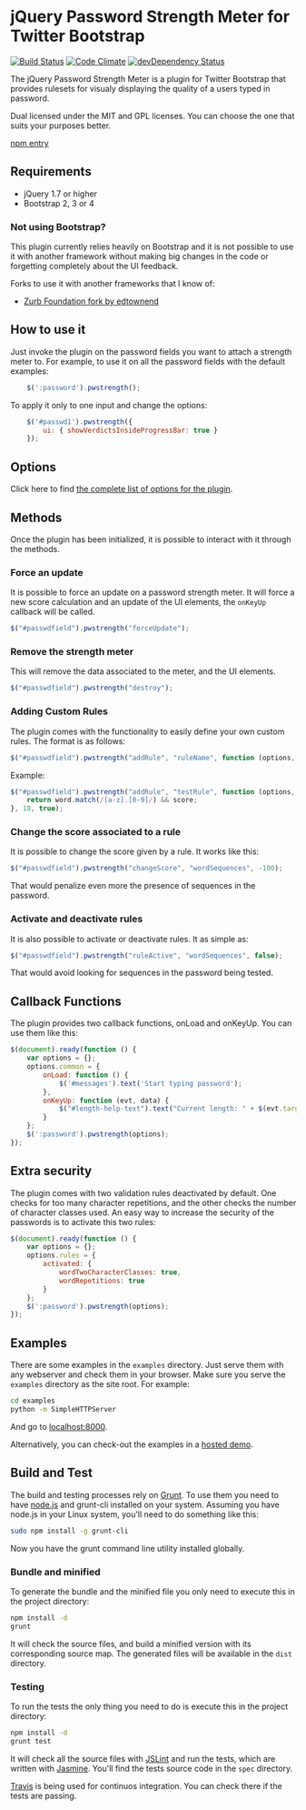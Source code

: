 # jQuery Password Strength Meter for Twitter Bootstrap

[![Build Status](https://travis-ci.org/ablanco/jquery.pwstrength.bootstrap.png?branch=master)](https://travis-ci.org/ablanco/jquery.pwstrength.bootstrap)
[![Code Climate](https://codeclimate.com/github/ablanco/jquery.pwstrength.bootstrap.png)](https://codeclimate.com/github/ablanco/jquery.pwstrength.bootstrap)
[![devDependency Status](https://david-dm.org/ablanco/jquery.pwstrength.bootstrap/dev-status.png)](https://david-dm.org/ablanco/jquery.pwstrength.bootstrap#info=devDependencies)

The jQuery Password Strength Meter is a plugin for Twitter Bootstrap that
provides rulesets for visualy displaying the quality of a users typed in
password.

Dual licensed under the MIT and GPL licenses. You can choose the one that
suits your purposes better.

[npm entry](https://www.npmjs.com/package/pwstrength-bootstrap)

## Requirements

* jQuery 1.7 or higher
* Bootstrap 2, 3 or 4

### Not using Bootstrap?

This plugin currently relies heavily on Bootstrap and it is not possible to
use it with another framework without making big changes in the code or
forgetting completely about the UI feedback.

Forks to use it with another frameworks that I know of:

* [Zurb Foundation fork by edtownend](https://github.com/edtownend/jquery.pwstrength.foundation)

## How to use it

Just invoke the plugin on the password fields you want to attach a strength
meter to. For example, to use it on all the password fields with the default
examples:

```javascript
    $(':password').pwstrength();
```

To apply it only to one input and change the options:

```javascript
    $('#passwd1').pwstrength({
        ui: { showVerdictsInsideProgressBar: true }
    });
```

## Options

Click here to find [the complete list of options for the plugin](OPTIONS.md).

## Methods

Once the plugin has been initialized, it is possible to interact with it
through the methods.

### Force an update

It is possible to force an update on a password strength meter. It will force
a new score calculation and an update of the UI elements, the `onKeyUp`
callback will be called.

```javascript
$("#passwdfield").pwstrength("forceUpdate");
```

### Remove the strength meter

This will remove the data associated to the meter, and the UI elements.

```javascript
$("#passwdfield").pwstrength("destroy");
```

### Adding Custom Rules

The plugin comes with the functionality to easily define your own custom rules.
The format is as follows:

```javascript
$("#passwdfield").pwstrength("addRule", "ruleName", function (options, word, score) {}, rule_score, rule_enabled);
```

Example:

```javascript
$("#passwdfield").pwstrength("addRule", "testRule", function (options, word, score) {
    return word.match(/[a-z].[0-9]/) && score;
}, 10, true);
```

### Change the score associated to a rule

It is possible to change the score given by a rule. It works like this:

```javascript
$("#passwdfield").pwstrength("changeScore", "wordSequences", -100);
```

That would penalize even more the presence of sequences in the password.

### Activate and deactivate rules

It is also possible to activate or deactivate rules. It as simple as:

```javascript
$("#passwdfield").pwstrength("ruleActive", "wordSequences", false);
```

That would avoid looking for sequences in the password being tested.

## Callback Functions

The plugin provides two callback functions, onLoad and onKeyUp. You can use
them like this:

```javascript
$(document).ready(function () {
    var options = {};
    options.common = {
        onLoad: function () {
            $('#messages').text('Start typing password');
        },
        onKeyUp: function (evt, data) {
            $("#length-help-text").text("Current length: " + $(evt.target).val().length + " and score: " + data.score);
        }
    };
    $(':password').pwstrength(options);
});
```

## Extra security

The plugin comes with two validation rules deactivated by default. One checks
for too many character repetitions, and the other checks the number of
character classes used. An easy way to increase the security of the passwords
is to activate this two rules:

```javascript
$(document).ready(function () {
    var options = {};
    options.rules = {
        activated: {
            wordTwoCharacterClasses: true,
            wordRepetitions: true
        }
    };
    $(':password').pwstrength(options);
});
```

## Examples

There are some examples in the `examples` directory. Just serve them with any
webserver and check them in your browser. Make sure you serve the `examples`
directory as the site root. For example:

```bash
cd examples
python -m SimpleHTTPServer
```

And go to [localhost:8000](http://localhost:8000).

Alternatively, you can check-out the examples in
a [hosted demo](https://cdn.rawgit.com/ablanco/jquery.pwstrength.bootstrap/master/examples/index.html).

## Build and Test

The build and testing processes rely on [Grunt](http://gruntjs.com/). To use
them you need to have [node.js](http://nodejs.org/) and grunt-cli installed on
your system. Assuming you have node.js in your Linux system, you'll need to do
something like this:

```bash
sudo npm install -g grunt-cli
```

Now you have the grunt command line utility installed globally.

### Bundle and minified

To generate the bundle and the minified file you only need to execute this in
the project directory:

```bash
npm install -d
grunt
```

It will check the source files, and build a minified version with its
corresponding source map. The generated files will be available in the `dist`
directory.

### Testing

To run the tests the only thing you need to do is execute this in the project
directory:

```bash
npm install -d
grunt test
```

It will check all the source files with [JSLint](http://jslint.com) and run the
tests, which are written with [Jasmine](http://jasmine.github.io/). You'll find
the tests source code in the `spec` directory.

[Travis](https://travis-ci.org/ablanco/jquery.pwstrength.bootstrap) is being
used for continuos integration. You can check there if the tests are passing.
